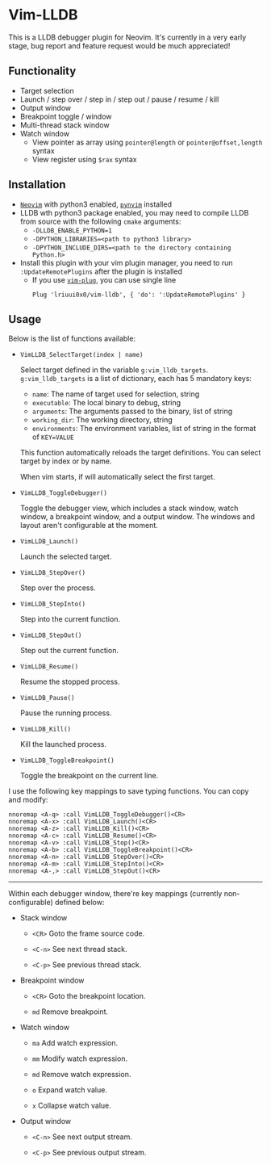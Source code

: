 # Vim-LLDB

This is a LLDB debugger plugin for Neovim. It's currently in a very early stage, bug report and feature request would be much appreciated!

## Functionality

- Target selection
- Launch / step over / step in / step out / pause / resume / kill
- Output window
- Breakpoint toggle / window
- Multi-thread stack window
- Watch window
    - View pointer as array using `pointer@length` or `pointer@offset,length` syntax
    - View register using `$rax` syntax

## Installation

- [`Neovim`](https://github.com/neovim/neovim) with python3 enabled, [`pynvim`](https://github.com/neovim/pynvim) installed
- LLDB wth python3 package enabled, you may need to compile LLDB from source with the following `cmake` arguments:
    - `-DLLDB_ENABLE_PYTHON=1`
    - `-DPYTHON_LIBRARIES=<path to python3 library>`
    - `-DPYTHON_INCLUDE_DIRS=<path to the directory containing Python.h>`
- Install this plugin with your vim plugin manager, you need to run `:UpdateRemotePlugins` after the plugin is installed
    - If you use [`vim-plug`](https://github.com/junegunn/vim-plug), you can use single line
        ```
        Plug 'lriuui0x0/vim-lldb', { 'do': ':UpdateRemotePlugins' }
        ```

## Usage

Below is the list of functions available:

- `VimLLDB_SelectTarget(index | name)`

    Select target defined in the variable `g:vim_lldb_targets`. `g:vim_lldb_targets` is a list of dictionary, each has 5 mandatory keys:
    - `name`: The name of target used for selection, string
    - `executable`: The local binary to debug, string
    - `arguments`: The arguments passed to the binary, list of string
    - `working_dir`: The working directory, string
    - `environments`: The environment variables, list of string in the format of `KEY=VALUE`

    This function automatically reloads the target definitions. You can select target by index or by name.

    When vim starts, if will automatically select the first target.

- `VimLLDB_ToggleDebugger()`

    Toggle the debugger view, which includes a stack window, watch window, a breakpoint window, and a output window. The windows and layout aren't configurable at the moment.

- `VimLLDB_Launch()`

    Launch the selected target.

- `VimLLDB_StepOver()`

    Step over the process.

- `VimLLDB_StepInto()`

    Step into the current function.

- `VimLLDB_StepOut()`

    Step out the current function.

- `VimLLDB_Resume()`

    Resume the stopped process.

- `VimLLDB_Pause()`

    Pause the running process.

- `VimLLDB_Kill()`

    Kill the launched process.

- `VimLLDB_ToggleBreakpoint()`

    Toggle the breakpoint on the current line.

I use the following key mappings to save typing functions. You can copy and modify:

```vim
nnoremap <A-q> :call VimLLDB_ToggleDebugger()<CR>
nnoremap <A-x> :call VimLLDB_Launch()<CR>
nnoremap <A-z> :call VimLLDB_Kill()<CR>
nnoremap <A-c> :call VimLLDB_Resume()<CR>
nnoremap <A-v> :call VimLLDB_Stop()<CR>
nnoremap <A-b> :call VimLLDB_ToggleBreakpoint()<CR>
nnoremap <A-n> :call VimLLDB_StepOver()<CR>
nnoremap <A-m> :call VimLLDB_StepInto()<CR>
nnoremap <A-,> :call VimLLDB_StepOut()<CR>

```

---

Within each debugger window, there're key mappings (currently non-configurable) defined below:

- Stack window
    - `<CR>` Goto the frame source code.

    - `<C-n>` See next thread stack.

    - `<C-p>` See previous thread stack.

- Breakpoint window
    - `<CR>` Goto the breakpoint location.

    - `md` Remove breakpoint.

- Watch window
    - `ma` Add watch expression.

    - `mm` Modify watch expression.
        
    - `md` Remove watch expression.

    - `o` Expand watch value.

    - `x` Collapse watch value.

- Output window
    - `<C-n>` See next output stream.

    - `<C-p>` See previous output stream.

